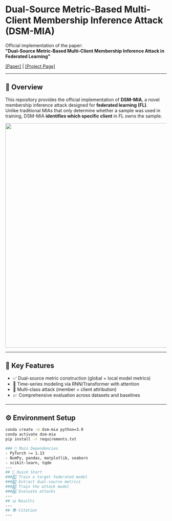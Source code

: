 # Dual-Source Metric-Based Multi-Client Membership Inference Attack (DSM-MIA)

Official implementation of the paper:  
**"Dual-Source Metric-Based Multi-Client Membership Inference Attack in Federated Learning"**

[[Paper]](https://arxiv.org/abs/xxxx.xxxxx) | [[Project Page]](https://github.com/yourname/DSM-MIA)

---

## 🌟 Overview
This repository provides the official implementation of **DSM-MIA**, a novel membership inference attack designed for **federated learning (FL)**.  
Unlike traditional MIAs that only determine whether a sample was used in training, DSM-MIA **identifies which specific client** in FL owns the sample.

<p align="center">
  <img src="assets/framework.png" width="700"/>
</p>

---

## 🧩 Key Features
- ✅ Dual-source metric construction (global + local model metrics)  
- 🔄 Time-series modeling via RNN/Transformer with attention  
- 🧮 Multi-class attack (member + client attribution)  
- 📈 Comprehensive evaluation across datasets and baselines  

---

## ⚙️ Environment Setup

```bash
conda create -n dsm-mia python=3.9
conda activate dsm-mia
pip install -r requirements.txt

### 🧩 Main Dependencies
- PyTorch >= 1.13  
- NumPy, pandas, matplotlib, seaborn  
- scikit-learn, tqdm
---
## 🚀 Quick Start
###1️⃣ Train a target federated model
###2️⃣ Extract dual-source metrics
###3️⃣ Train the attack model
###4️⃣ Evaluate attacks
---
## 📊 Results
---
## 📚 Citation
---
